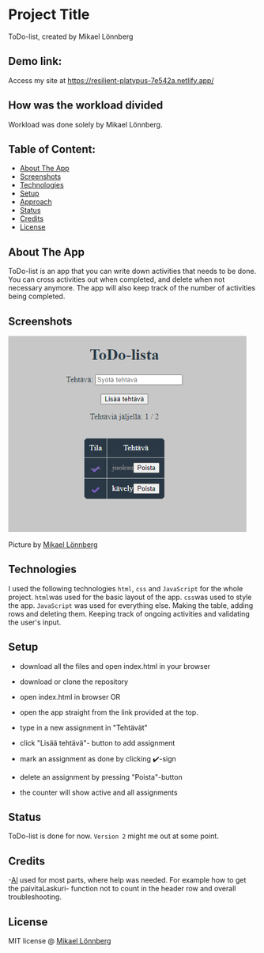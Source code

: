 # Project Title 

ToDo-list, created by Mikael Lönnberg

## Demo link:

Access my site at https://resilient-platypus-7e542a.netlify.app/

## How was the workload divided

Workload was done solely by Mikael Lönnberg.



## Table of Content:

- [About The App](#about-the-app)
- [Screenshots](#screenshots)
- [Technologies](#technologies)
- [Setup](#setup)
- [Approach](#approach)
- [Status](#status)
- [Credits](#credits)
- [License](#license)

## About The App

ToDo-list is an app that you can write down activities that needs to be done. You can cross activities out when completed, and delete when not necessary anymore. The app will also keep track of the number of activities being completed.

## Screenshots

![A demo image of user interface](images/demo.png)


Picture by [Mikael Lönnberg](https://www.linkedin.com/in/mikael-l%C3%B6nnberg-75806a194/)

## Technologies

I used the following technologies `html`, `css` and `JavaScript` for the whole project. `html`was used for the basic layout of the app. `css`was used to style the app. `JavaScript` was used for everything else. Making the table, adding rows and deleting them. Keeping track of ongoing activities and validating the user's input.

## Setup

- download all the files and open index.html in your browser
- download or clone the repository
- open index.html in browser
OR
- open the app straight from the link provided at the top.

- type in a new assignment in "Tehtävät"
- click "Lisää tehtävä"- button to add assignment
- mark an assignment as done by clicking ✔️-sign
- delete an assignment by pressing "Poista"-button
- the counter will show active and all assignments

## Status

ToDo-list is done for now. `Version 2` might me out at some point.

## Credits

-[AI](https://chatgpt.com/) used for most parts, where help was needed. For example how to get the paivitaLaskuri- function not to count in the header row and overall troubleshooting.

## License

MIT license @ [Mikael Lönnberg](https://www.linkedin.com/in/mikael-l%C3%B6nnberg-75806a194/)